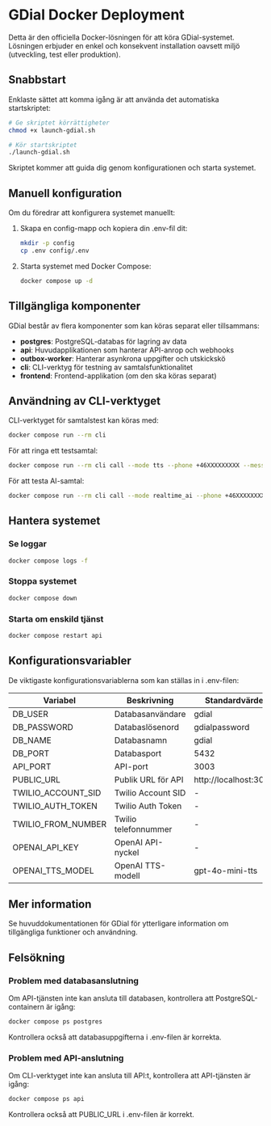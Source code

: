 # GDial Docker Deployment

Detta är den officiella Docker-lösningen för att köra GDial-systemet. Lösningen erbjuder en enkel och konsekvent installation oavsett miljö (utveckling, test eller produktion).

## Snabbstart

Enklaste sättet att komma igång är att använda det automatiska startskriptet:

```bash
# Ge skriptet körrättigheter
chmod +x launch-gdial.sh

# Kör startskriptet
./launch-gdial.sh
```

Skriptet kommer att guida dig genom konfigurationen och starta systemet.

## Manuell konfiguration

Om du föredrar att konfigurera systemet manuellt:

1. Skapa en config-mapp och kopiera din .env-fil dit:
   ```bash
   mkdir -p config
   cp .env config/.env
   ```

2. Starta systemet med Docker Compose:
   ```bash
   docker compose up -d
   ```

## Tillgängliga komponenter

GDial består av flera komponenter som kan köras separat eller tillsammans:

- **postgres**: PostgreSQL-databas för lagring av data
- **api**: Huvudapplikationen som hanterar API-anrop och webhooks
- **outbox-worker**: Hanterar asynkrona uppgifter och utskickskö
- **cli**: CLI-verktyg för testning av samtalsfunktionalitet
- **frontend**: Frontend-applikation (om den ska köras separat)

## Användning av CLI-verktyget

CLI-verktyget för samtalstest kan köras med:

```bash
docker compose run --rm cli
```

För att ringa ett testsamtal:

```bash
docker compose run --rm cli call --mode tts --phone +46XXXXXXXXX --message "Testmeddelande"
```

För att testa AI-samtal:

```bash
docker compose run --rm cli call --mode realtime_ai --phone +46XXXXXXXXX
```

## Hantera systemet

### Se loggar

```bash
docker compose logs -f
```

### Stoppa systemet

```bash
docker compose down
```

### Starta om enskild tjänst

```bash
docker compose restart api
```

## Konfigurationsvariabler

De viktigaste konfigurationsvariablerna som kan ställas in i .env-filen:

| Variabel | Beskrivning | Standardvärde |
|----------|-------------|---------------|
| DB_USER | Databasanvändare | gdial |
| DB_PASSWORD | Databaslösenord | gdialpassword |
| DB_NAME | Databasnamn | gdial |
| DB_PORT | Databasport | 5432 |
| API_PORT | API-port | 3003 |
| PUBLIC_URL | Publik URL för API | http://localhost:3003 |
| TWILIO_ACCOUNT_SID | Twilio Account SID | - |
| TWILIO_AUTH_TOKEN | Twilio Auth Token | - |
| TWILIO_FROM_NUMBER | Twilio telefonnummer | - |
| OPENAI_API_KEY | OpenAI API-nyckel | - |
| OPENAI_TTS_MODEL | OpenAI TTS-modell | gpt-4o-mini-tts |

## Mer information

Se huvuddokumentationen för GDial för ytterligare information om tillgängliga funktioner och användning.

## Felsökning

### Problem med databasanslutning

Om API-tjänsten inte kan ansluta till databasen, kontrollera att PostgreSQL-containern är igång:

```bash
docker compose ps postgres
```

Kontrollera också att databasuppgifterna i .env-filen är korrekta.

### Problem med API-anslutning

Om CLI-verktyget inte kan ansluta till API:t, kontrollera att API-tjänsten är igång:

```bash
docker compose ps api
```

Kontrollera också att PUBLIC_URL i .env-filen är korrekt.
